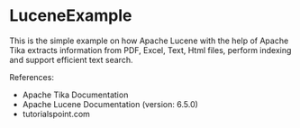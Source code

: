 # LuceneExample
This is the simple example on how Apache Lucene with the help of Apache Tika extracts information from PDF, Excel, Text, Html files, perform indexing and support efficient text search. 

References:
 - Apache Tika Documentation
 - Apache Lucene Documentation (version: 6.5.0)
 - tutorialspoint.com
 
